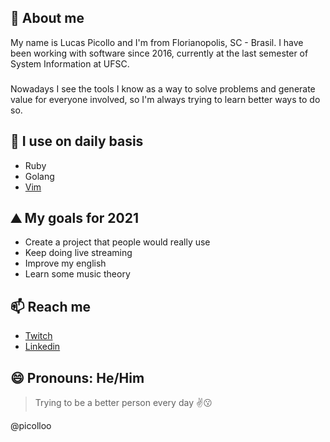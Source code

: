 ## 👋 About me 

My name is Lucas Picollo and I'm from Florianopolis, SC - Brasil. I have been working with software since 2016, currently at the last semester of System Information at UFSC.
###
Nowadays I see the tools I know as a way to solve problems and generate value for everyone involved, so I'm always trying to learn better ways to do so.

## 🌱 I use on daily basis

- Ruby
- Golang
- [Vim](https://github.com/picolloo/dotfiles)

## ⛰️ My goals for 2021

- Create a project that people would really use
- Keep doing live streaming
- Improve my english
- Learn some music theory

## 📫 Reach me

- [Twitch](https://twitch.tv/lpicollo)
- [Linkedin](https://www.linkedin.com/in/lucas-picollo/)

## 😄 Pronouns: He/Him

> Trying to be a better person every day :v::kissing:

@picolloo
